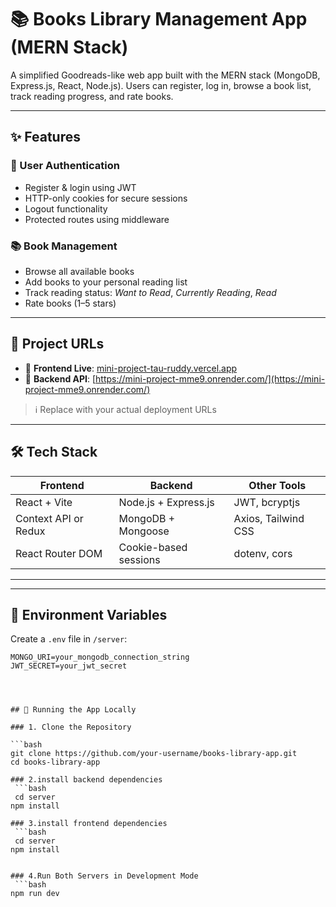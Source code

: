 # 📚 Books Library Management App (MERN Stack)

A simplified Goodreads-like web app built with the MERN stack (MongoDB, Express.js, React, Node.js). Users can register, log in, browse a book list, track reading progress, and rate books.

---

## ✨ Features

### 👤 User Authentication
- Register & login using JWT
- HTTP-only cookies for secure sessions
- Logout functionality
- Protected routes using middleware

### 📚 Book Management
- Browse all available books
- Add books to your personal reading list
- Track reading status: _Want to Read_, _Currently Reading_, _Read_
- Rate books (1–5 stars)

---

## 🔗 Project URLs

- 🚀 **Frontend Live**: [mini-project-tau-ruddy.vercel.app](mini-project-tau-ruddy.vercel.app)
- 🔧 **Backend API**: [https://mini-project-mme9.onrender.com/](https://mini-project-mme9.onrender.com/)

> ℹ️ Replace with your actual deployment URLs

---

## 🛠️ Tech Stack

| Frontend              | Backend               | Other Tools        |
|-----------------------|------------------------|---------------------|
| React + Vite          | Node.js + Express.js   | JWT, bcryptjs       |
| Context API or Redux  | MongoDB + Mongoose     | Axios, Tailwind CSS |
| React Router DOM      | Cookie-based sessions  | dotenv, cors        |

---


---

## 🔐 Environment Variables

Create a `.env` file in `/server`:

```env
MONGO_URI=your_mongodb_connection_string
JWT_SECRET=your_jwt_secret




## 🚀 Running the App Locally

### 1. Clone the Repository

```bash
git clone https://github.com/your-username/books-library-app.git
cd books-library-app

### 2.install backend dependencies
 ```bash
 cd server
npm install

### 3.install frontend dependencies
 ```bash
 cd server
npm install


### 4.Run Both Servers in Development Mode
 ```bash
npm run dev
